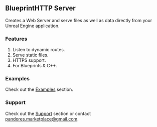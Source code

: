 ## BlueprintHTTP Server
Creates a Web Server and serve files as well as data directly from your Unreal Engine application.

### Features
1. Listen to dynamic routes.
2. Serve static files.
3. HTTPS support.
4. For Blueprints & C++. 

### Examples
Check out the [Examples](/Examples) section.

### Support
Check out the [Support](/support) section or contact [pandores.marketplace@gmail.com](mailto:pandores.marketplace@gmail.com).

